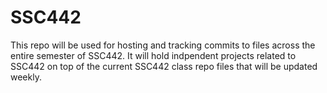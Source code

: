 # SSC442
This repo will be used for hosting and tracking commits to files across the entire semester of SSC442. It will hold indpendent projects related to SSC442 on top of the current SSC442 class repo files that will be updated weekly.
